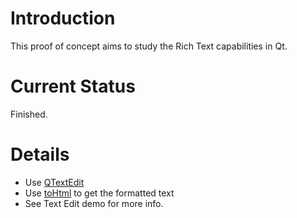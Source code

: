 # Introduction #

This proof of concept aims to study the Rich Text capabilities in Qt.

# Current Status #

Finished.

# Details #

  * Use <a href='http://doc.qt.nokia.com/latest/qtextedit.html'>QTextEdit</a>
  * Use <a href='http://doc.qt.nokia.com/latest/qtextedit.html#html-prop'>toHtml</a> to get the formatted text
  * See Text Edit demo for more info.